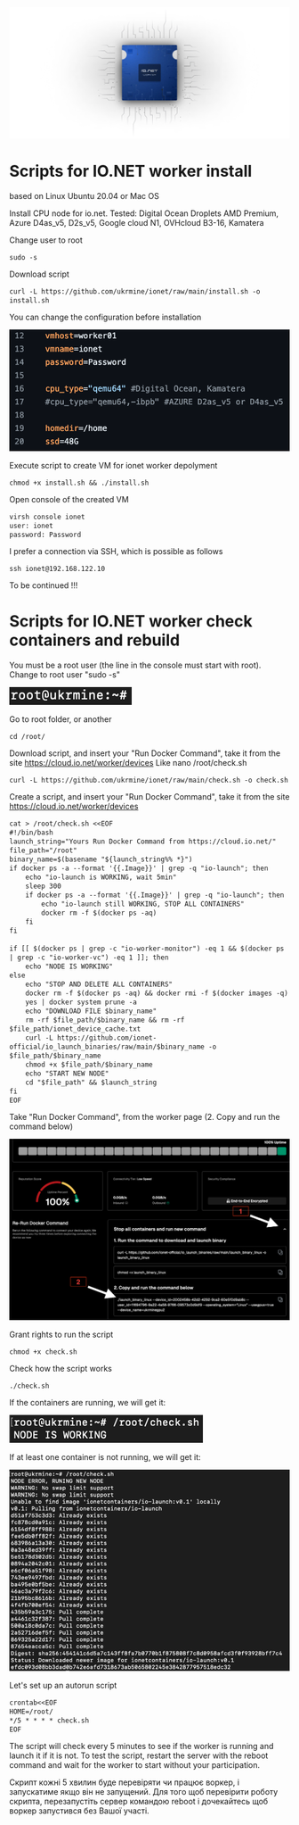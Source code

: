![Image alt](https://github.com/ukrmine/ionet/blob/main/pics/mAa0QmH3Nl9IyKqDAZzvuFNZhE0.webp)

# Scripts for IO.NET worker install
based on Linux Ubuntu 20.04 or Mac OS

Install CPU node for io.net. 
Tested: Digital Ocean Droplets AMD Premium, Azure D4as_v5, D2s_v5, Google cloud N1, OVHcloud B3-16, Kamatera

Change user to root

<!--sec data-title="OS X и Linux" data-id="OSX_Linux_whoami" data-collapse=true ces-->
```
sudo -s
```
<!--endsec-->

Download script

<!--sec data-title="OS X и Linux" data-id="OSX_Linux_whoami" data-collapse=true ces-->
```
curl -L https://github.com/ukrmine/ionet/raw/main/install.sh -o install.sh
```
<!--endsec-->

You can change the configuration before installation

![Image alt](https://github.com/ukrmine/ionet/blob/main/pics/Config.png)


Execute script to create VM for ionet worker depolyment

<!--sec data-title="OS X и Linux" data-id="OSX_Linux_whoami" data-collapse=true ces-->
```
chmod +x install.sh && ./install.sh
```
<!--endsec-->
    
Open console of the created VM

    virsh console ionet
    user: ionet
    password: Password

I prefer a connection via SSH, which is possible as follows

<!--sec data-title="OS X и Linux" data-id="OSX_Linux_whoami" data-collapse=true ces-->
```
ssh ionet@192.168.122.10
```
<!--endsec-->

To be continued !!!

# Scripts for IO.NET worker check containers and rebuild

You must be a root user (the line in the console must start with root). Change to root user "sudo -s"

![Image alt](https://github.com/ukrmine/ionet/blob/main/pics/1root.png)

Go to root folder, or another
<!--sec data-title="OS X и Linux" data-id="OSX_Linux_whoami" data-collapse=true ces-->
```
cd /root/
```
<!--endsec-->
Download script, and insert your "Run Docker Command", take it from the site https://cloud.io.net/worker/devices
Like nano /root/check.sh
<!--sec data-title="OS X и Linux" data-id="OSX_Linux_whoami" data-collapse=true ces-->
```
curl -L https://github.com/ukrmine/ionet/raw/main/check.sh -o check.sh
```
<!--endsec-->
Create a script, and insert your "Run Docker Command", take it from the site https://cloud.io.net/worker/devices
<!--sec data-title="OS X и Linux" data-id="OSX_Linux_whoami" data-collapse=true ces-->
```
cat > /root/check.sh <<EOF 
#!/bin/bash
launch_string="Yours Run Docker Command from https://cloud.io.net/"
file_path="/root"
binary_name=$(basename "${launch_string%% *}")
if docker ps -a --format '{{.Image}}' | grep -q "io-launch"; then
    echo "io-launch is WORKING, wait 5min"
    sleep 300
    if docker ps -a --format '{{.Image}}' | grep -q "io-launch"; then
        echo "io-launch still WORKING, STOP ALL CONTAINERS"
        docker rm -f $(docker ps -aq) 
    fi
fi

if [[ $(docker ps | grep -c "io-worker-monitor") -eq 1 && $(docker ps | grep -c "io-worker-vc") -eq 1 ]]; then
    echo "NODE IS WORKING"
else
    echo "STOP AND DELETE ALL CONTAINERS"
    docker rm -f $(docker ps -aq) && docker rmi -f $(docker images -q) 
    yes | docker system prune -a
    echo "DOWNLOAD FILE $binary_name"
    rm -rf $file_path/$binary_name && rm -rf $file_path/ionet_device_cache.txt
    curl -L https://github.com/ionet-official/io_launch_binaries/raw/main/$binary_name -o $file_path/$binary_name
    chmod +x $file_path/$binary_name
    echo "START NEW NODE"
    cd "$file_path" && $launch_string
fi
EOF
```
<!--endsec-->
Take "Run Docker Command", from the worker page (2. Copy and run the command below)

![Image alt](https://github.com/ukrmine/ionet/blob/main/pics/Copy_and_run_the_command.png)

Grant rights to run the script

<!--sec data-title="OS X и Linux" data-id="OSX_Linux_whoami" data-collapse=true ces-->
```
chmod +x check.sh
```
<!--endsec-->

Check how the script works﻿

<!--sec data-title="OS X и Linux" data-id="OSX_Linux_whoami" data-collapse=true ces-->
```
./check.sh
```
<!--endsec-->

If the containers are running, we will get it:

![Image alt](https://github.com/ukrmine/ionet/blob/main/pics/5check.png)

If at least one container is not running, we will get it:

![Image alt](https://github.com/ukrmine/ionet/blob/main/pics/6run_new_node.png)

Let's set up an autorun script

<!--sec data-title="OS X и Linux" data-id="OSX_Linux_whoami" data-collapse=true ces-->
```
crontab<<EOF
HOME=/root/
*/5 * * * * check.sh
EOF
```
<!--endsec-->

The script will check every 5 minutes to see if the worker is running and launch it if it is not.
To test the script, restart the server with the reboot command and wait for the worker to start without your participation.

Скрипт кожні 5 хвилин буде перевіряти чи працює воркер, і запускатиме якщо він не запущений.
Для того щоб перевірити роботу скрипта, перезапустіть сервер командою reboot і дочекайтесь щоб воркер запустився без Вашої участі.






